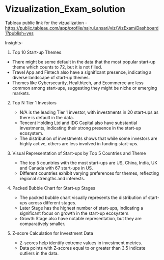 # Vizualization_Exam_solution
Tableau public link for the vizualization - https://public.tableau.com/app/profile/najrul.ansari/viz/VizExam/Dashboard1?publish=yes

Insights-
1. Top 10 Start-up Themes
  * There might be some default in the data that the most popular start-up theme which counts to 72, but it is not filled.
  * Travel App and Fintech also have a significant presence, indicating a diverse landscape of start-up themes.
  * Themes like Cybersecurity, Healthtech, and Ecommerce are less common among start-ups, suggesting they might be niche or emerging markets.

2. Top N Tier 1 Investors
   * N/A is the leading Tier 1 investor, with investments in 20 start-ups as there is default in the data.
   * Tencent Holding Ltd and IDG Capital also have substantial investments, indicating their strong presence in the start-up ecosystem.
   * The distribution of investments shows that while some investors are highly active, others are less involved in funding start-ups.
  
3. Visual Representation of Start-ups by Top 5 Countries and Theme
   * The top 5 countries with the most start-ups are US, China, India, UK and Canada with 67 start-ups in US.
   * Different countries exhibit varying preferences for themes, reflecting regional strengths and interests.

4. Packed Bubble Chart for Start-up Stages
   * The packed bubble chart visually represents the distribution of start-ups across different stages.
   * Later Stage has the highest number of start-ups, indicating a significant focus on growth in the start-up ecosystem.
   * Growth Stage also have notable representation, but they are comparatively smaller.

5. Z-score Calculation for Investment Data
   * Z-scores help identify extreme values in investment metrics.
   * Data points with Z-scores equal to or greater than 3.5 indicate outliers in the data.
